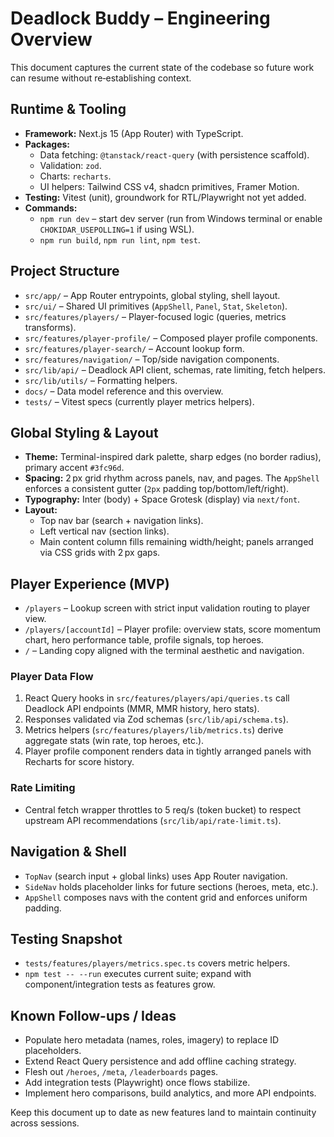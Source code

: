 # Deadlock Buddy – Engineering Overview

This document captures the current state of the codebase so future work can resume without re‑establishing context.

## Runtime & Tooling
- **Framework:** Next.js 15 (App Router) with TypeScript.
- **Packages:**  
  - Data fetching: `@tanstack/react-query` (with persistence scaffold).  
  - Validation: `zod`.  
  - Charts: `recharts`.  
  - UI helpers: Tailwind CSS v4, shadcn primitives, Framer Motion.
- **Testing:** Vitest (unit), groundwork for RTL/Playwright not yet added.
- **Commands:**  
  - `npm run dev` – start dev server (run from Windows terminal or enable `CHOKIDAR_USEPOLLING=1` if using WSL).  
  - `npm run build`, `npm run lint`, `npm test`.

## Project Structure
- `src/app/` – App Router entrypoints, global styling, shell layout.
- `src/ui/` – Shared UI primitives (`AppShell`, `Panel`, `Stat`, `Skeleton`).
- `src/features/players/` – Player-focused logic (queries, metrics transforms).
- `src/features/player-profile/` – Composed player profile components.
- `src/features/player-search/` – Account lookup form.
- `src/features/navigation/` – Top/side navigation components.
- `src/lib/api/` – Deadlock API client, schemas, rate limiting, fetch helpers.
- `src/lib/utils/` – Formatting helpers.
- `docs/` – Data model reference and this overview.
- `tests/` – Vitest specs (currently player metrics helpers).

## Global Styling & Layout
- **Theme:** Terminal-inspired dark palette, sharp edges (no border radius), primary accent `#3fc96d`.
- **Spacing:** 2 px grid rhythm across panels, nav, and pages. The `AppShell` enforces a consistent gutter (`2px` padding top/bottom/left/right).
- **Typography:** Inter (body) + Space Grotesk (display) via `next/font`.
- **Layout:**  
  - Top nav bar (search + navigation links).  
  - Left vertical nav (section links).  
  - Main content column fills remaining width/height; panels arranged via CSS grids with 2 px gaps.

## Player Experience (MVP)
- `/players` – Lookup screen with strict input validation routing to player view.
- `/players/[accountId]` – Player profile: overview stats, score momentum chart, hero performance table, profile signals, top heroes.
- `/` – Landing copy aligned with the terminal aesthetic and navigation.

### Player Data Flow
1. React Query hooks in `src/features/players/api/queries.ts` call Deadlock API endpoints (MMR, MMR history, hero stats).
2. Responses validated via Zod schemas (`src/lib/api/schema.ts`).
3. Metrics helpers (`src/features/players/lib/metrics.ts`) derive aggregate stats (win rate, top heroes, etc.).
4. Player profile component renders data in tightly arranged panels with Recharts for score history.

### Rate Limiting
- Central fetch wrapper throttles to 5 req/s (token bucket) to respect upstream API recommendations (`src/lib/api/rate-limit.ts`).

## Navigation & Shell
- `TopNav` (search input + global links) uses App Router navigation.
- `SideNav` holds placeholder links for future sections (heroes, meta, etc.).
- `AppShell` composes navs with the content grid and enforces uniform padding.

## Testing Snapshot
- `tests/features/players/metrics.spec.ts` covers metric helpers.
- `npm test -- --run` executes current suite; expand with component/integration tests as features grow.

## Known Follow-ups / Ideas
- Populate hero metadata (names, roles, imagery) to replace ID placeholders.
- Extend React Query persistence and add offline caching strategy.
- Flesh out `/heroes`, `/meta`, `/leaderboards` pages.
- Add integration tests (Playwright) once flows stabilize.
- Implement hero comparisons, build analytics, and more API endpoints.

Keep this document up to date as new features land to maintain continuity across sessions.


